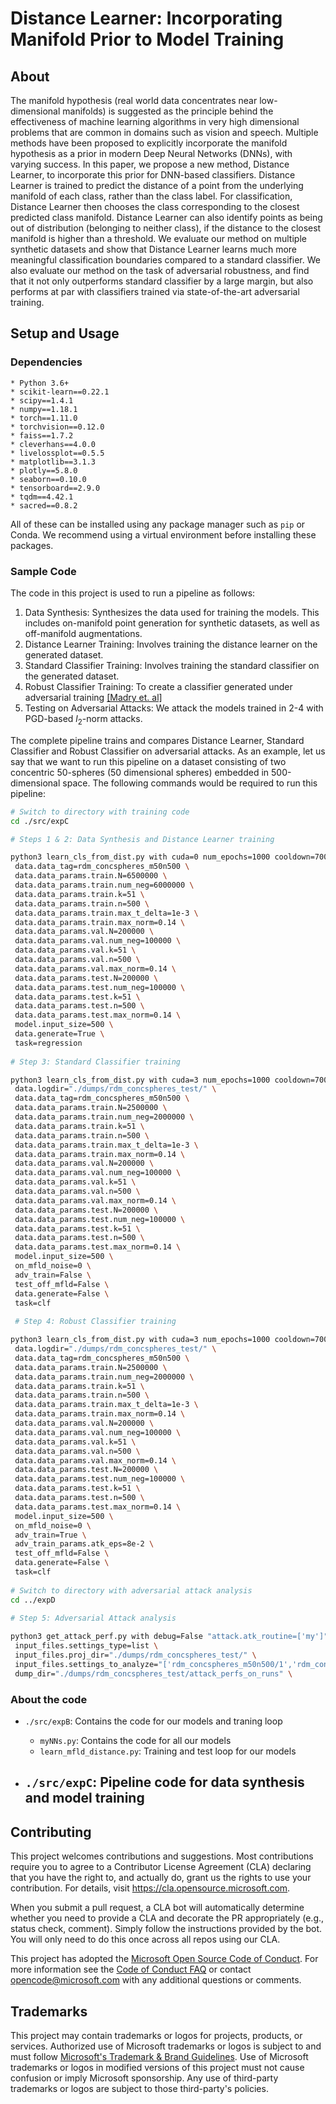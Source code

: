 # Distance Learner: Incorporating Manifold Prior to Model Training

## About

The manifold hypothesis (real world data concentrates near low-dimensional manifolds) is suggested as the principle behind the effectiveness of machine learning algorithms in very high dimensional problems that are common in domains such as vision and speech. Multiple methods have been proposed to explicitly incorporate the manifold hypothesis as a prior in modern Deep Neural Networks (DNNs), with varying success. In this paper, we propose a new method, Distance Learner, to incorporate this prior for DNN-based classifiers. Distance Learner is trained to predict the distance of a point from the underlying manifold of each class, rather than the class label. For classification, Distance Learner then chooses the class corresponding to the closest predicted class manifold. Distance Learner can also identify points as being out of distribution (belonging to neither class), if the distance to the closest manifold is higher than a threshold. We evaluate our method on multiple synthetic datasets and show that Distance Learner learns much more meaningful classification boundaries compared to a standard classifier. We also evaluate our method on the task of adversarial robustness, and find that it not only outperforms standard classifier by a large margin, but also performs at par with classifiers trained via state-of-the-art adversarial training.

## Setup and Usage

### Dependencies

```
* Python 3.6+
* scikit-learn==0.22.1
* scipy==1.4.1
* numpy==1.18.1
* torch==1.11.0
* torchvision==0.12.0
* faiss==1.7.2
* cleverhans==4.0.0
* livelossplot==0.5.5
* matplotlib==3.1.3
* plotly==5.8.0
* seaborn==0.10.0
* tensorboard==2.9.0
* tqdm==4.42.1
* sacred==0.8.2
```

All of these can be installed using any package manager such as `pip` or Conda. We recommend using a virtual environment before installing these packages.

### Sample Code

The code in this project is used to run a pipeline as follows:

1. Data Synthesis: Synthesizes the data used for training the models. This includes on-manifold point generation for synthetic datasets, as well as off-manifold augmentations.
2. Distance Learner Training: Involves training the distance learner on the generated dataset.
3. Standard Classifier Training: Involves training the standard classifier on the generated dataset.
4. Robust Classifier Training: To create a classifier generated under adversarial training [[Madry et. al]](https://arxiv.org/abs/1706.06083)
5. Testing on Adversarial Attacks: We attack the models trained in 2-4 with PGD-based $l_2$-norm attacks.

The complete pipeline trains and compares Distance Learner, Standard Classifier and Robust Classifier on adversarial attacks. As an example, let us say that we want to run this pipeline on a dataset consisting of two concentric 50-spheres (50 dimensional spheres) embedded in 500-dimensional space. The following commands would be required to run this pipeline:

```bash
# Switch to directory with training code
cd ./src/expC

# Steps 1 & 2: Data Synthesis and Distance Learner training

python3 learn_cls_from_dist.py with cuda=0 num_epochs=1000 cooldown=700 warmup=10 lr=1.5e-5 batch_size=4096 debug=False loss_func=std_mse tgtname=normed_actual_distances data.mtype=inf-conc-spheres data.logdir="./dumps/rdm_concspheres_test/" \
 data.data_tag=rdm_concspheres_m50n500 \
 data.data_params.train.N=6500000 \
 data.data_params.train.num_neg=6000000 \
 data.data_params.train.k=51 \
 data.data_params.train.n=500 \
 data.data_params.train.max_t_delta=1e-3 \
 data.data_params.train.max_norm=0.14 \
 data.data_params.val.N=200000 \
 data.data_params.val.num_neg=100000 \
 data.data_params.val.k=51 \
 data.data_params.val.n=500 \
 data.data_params.val.max_norm=0.14 \
 data.data_params.test.N=200000 \
 data.data_params.test.num_neg=100000 \
 data.data_params.test.k=51 \
 data.data_params.test.n=500 \
 data.data_params.test.max_norm=0.14 \
 model.input_size=500 \
 data.generate=True \
 task=regression
 
# Step 3: Standard Classifier training

python3 learn_cls_from_dist.py with cuda=3 num_epochs=1000 cooldown=700 warmup=10 lr=8e-5 batch_size=4096 debug=False data.mtype=inf-conc-spheres \
 data.logdir="./dumps/rdm_concspheres_test/" \
 data.data_tag=rdm_concspheres_m50n500 \
 data.data_params.train.N=2500000 \
 data.data_params.train.num_neg=2000000 \
 data.data_params.train.k=51 \
 data.data_params.train.n=500 \
 data.data_params.train.max_t_delta=1e-3 \
 data.data_params.train.max_norm=0.14 \
 data.data_params.val.N=200000 \
 data.data_params.val.num_neg=100000 \
 data.data_params.val.k=51 \
 data.data_params.val.n=500 \
 data.data_params.val.max_norm=0.14 \
 data.data_params.test.N=200000 \
 data.data_params.test.num_neg=100000 \
 data.data_params.test.k=51 \
 data.data_params.test.n=500 \
 data.data_params.test.max_norm=0.14 \
 model.input_size=500 \
 on_mfld_noise=0 \
 adv_train=False \
 test_off_mfld=False \
 data.generate=False \
 task=clf
 
 # Step 4: Robust Classifier training

python3 learn_cls_from_dist.py with cuda=3 num_epochs=1000 cooldown=700 warmup=10 lr=8e-5 batch_size=4096 debug=False data.mtype=inf-conc-spheres \
 data.logdir="./dumps/rdm_concspheres_test/" \
 data.data_tag=rdm_concspheres_m50n500 \
 data.data_params.train.N=2500000 \
 data.data_params.train.num_neg=2000000 \
 data.data_params.train.k=51 \
 data.data_params.train.n=500 \
 data.data_params.train.max_t_delta=1e-3 \
 data.data_params.train.max_norm=0.14 \
 data.data_params.val.N=200000 \
 data.data_params.val.num_neg=100000 \
 data.data_params.val.k=51 \
 data.data_params.val.n=500 \
 data.data_params.val.max_norm=0.14 \
 data.data_params.test.N=200000 \
 data.data_params.test.num_neg=100000 \
 data.data_params.test.k=51 \
 data.data_params.test.n=500 \
 data.data_params.test.max_norm=0.14 \
 model.input_size=500 \
 on_mfld_noise=0 \
 adv_train=True \
 adv_train_params.atk_eps=8e-2 \
 test_off_mfld=False \
 data.generate=False \
 task=clf
 
# Switch to directory with adversarial attack analysis
cd ../expD
 
# Step 5: Adversarial Attack analysis

python3 get_attack_perf.py with debug=False "attack.atk_routine=['my']" \
 input_files.settings_type=list \
 input_files.proj_dir="./dumps/rdm_concspheres_test/" \
 input_files.settings_to_analyze="['rdm_concspheres_m50n500/1','rdm_concspheres_m50n500/2', 'rdm_concspheres_m50n500/3']" \
 dump_dir="./dumps/rdm_concspheres_test/attack_perfs_on_runs" \
```

### About the code

- `./src/expB`: Contains the code for our models and traning loop
  - `myNNs.py`: Contains the code for all our models
  - `learn_mfld_distance.py`: Training and test loop for our models

- `./src/expC`: Pipeline code for data synthesis and model training
  - 


## Contributing

This project welcomes contributions and suggestions.  Most contributions require you to agree to a
Contributor License Agreement (CLA) declaring that you have the right to, and actually do, grant us
the rights to use your contribution. For details, visit https://cla.opensource.microsoft.com.

When you submit a pull request, a CLA bot will automatically determine whether you need to provide
a CLA and decorate the PR appropriately (e.g., status check, comment). Simply follow the instructions
provided by the bot. You will only need to do this once across all repos using our CLA.

This project has adopted the [Microsoft Open Source Code of Conduct](https://opensource.microsoft.com/codeofconduct/).
For more information see the [Code of Conduct FAQ](https://opensource.microsoft.com/codeofconduct/faq/) or
contact [opencode@microsoft.com](mailto:opencode@microsoft.com) with any additional questions or comments.

## Trademarks

This project may contain trademarks or logos for projects, products, or services. Authorized use of Microsoft 
trademarks or logos is subject to and must follow 
[Microsoft's Trademark & Brand Guidelines](https://www.microsoft.com/en-us/legal/intellectualproperty/trademarks/usage/general).
Use of Microsoft trademarks or logos in modified versions of this project must not cause confusion or imply Microsoft sponsorship.
Any use of third-party trademarks or logos are subject to those third-party's policies.
